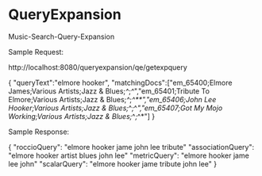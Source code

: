 # QueryExpansion
Music-Search-Query-Expansion


Sample Request:

http://localhost:8080/queryexpansion/qe/getexpquery

{
   "queryText":"elmore hooker",
   "matchingDocs":["em_65400;Elmore James;Various Artists;Jazz & Blues;*^*;*^*","em_65401;Tribute To Elmore;Various Artists;Jazz & Blues;*^*;*^**","em_65406;John Lee Hooker;Various Artists;Jazz & Blues;*^*;*^*","em_65407;Got My Mojo Working;Various Artists;Jazz & Blues;*^*;*^*"]
}

Sample Response:

{
"roccioQuery": "elmore hooker jame john lee tribute"
"associationQuery": "elmore hooker artist blues john lee"
"metricQuery": "elmore hooker jame lee john"
"scalarQuery": "elmore hooker jame tribute john lee"
}